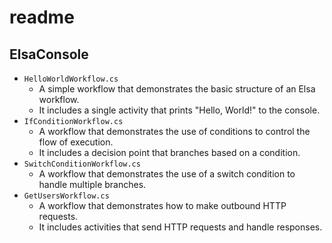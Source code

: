 # readme

## ElsaConsole

- `HelloWorldWorkflow.cs`
    - A simple workflow that demonstrates the basic structure of an Elsa workflow.
    - It includes a single activity that prints "Hello, World!" to the console.
- `IfConditionWorkflow.cs`
    - A workflow that demonstrates the use of conditions to control the flow of execution.
    - It includes a decision point that branches based on a condition.
- `SwitchConditionWorkflow.cs`
    - A workflow that demonstrates the use of a switch condition to handle multiple branches.
- `GetUsersWorkflow.cs`
    - A workflow that demonstrates how to make outbound HTTP requests.
    - It includes activities that send HTTP requests and handle responses.